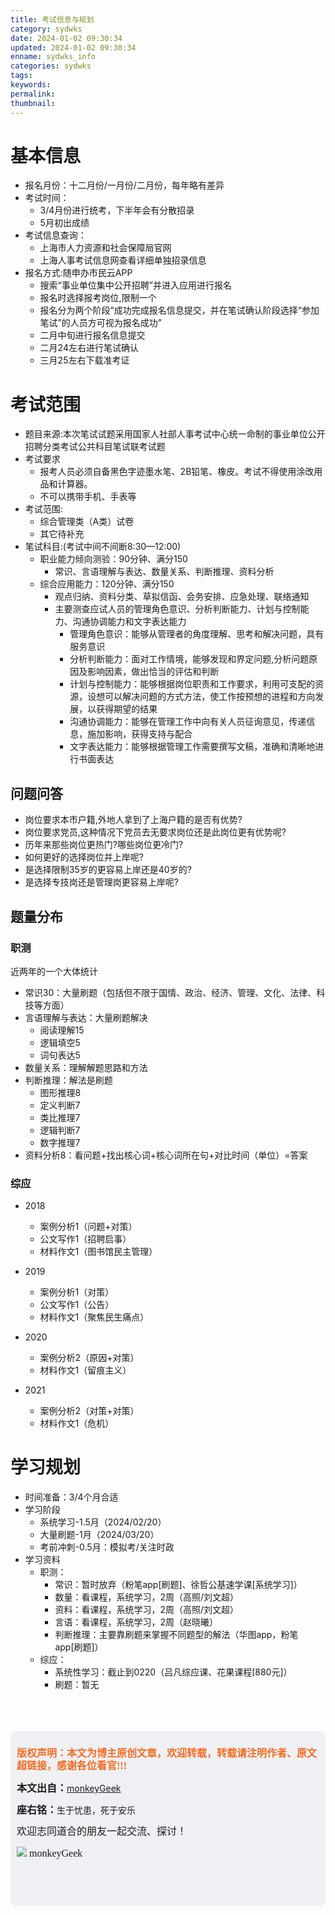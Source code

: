 ```yaml
---
title: 考试信息与规划
category: sydwks
date: 2024-01-02 09:30:34
updated: 2024-01-02 09:30:34
enname: sydwks_info
categories: sydwks
tags:
keywords:
permalink:
thumbnail:
---
```


# 基本信息
* 报名月份：十二月份/一月份/二月份，每年略有差异<!--more-->
* 考试时间：
  * 3/4月份进行统考，下半年会有分散招录
  * 5月初出成绩
* 考试信息查询：
  * 上海市人力资源和社会保障局官网
  * 上海人事考试信息网查看详细单独招录信息
* 报名方式:随申办市民云APP
  * 搜索“事业单位集中公开招聘”并进入应用进行报名
  * 报名时选择报考岗位,限制一个
  * 报名分为两个阶段“成功完成报名信息提交，并在笔试确认阶段选择“参加笔试”的人员方可视为报名成功”
  * 二月中旬进行报名信息提交
  * 二月24左右进行笔试确认
  * 三月25左右下载准考证

# 考试范围
* 题目来源:本次笔试试题采用国家人社部人事考试中心统一命制的事业单位公开招聘分类考试公共科目笔试联考试题
* 考试要求
  * 报考人员必须自备黑色字迹墨水笔、2B铅笔、橡皮。考试不得使用涂改用品和计算器。
  * 不可以携带手机、手表等
* 考试范围:
  * 综合管理类（A类）试卷
  * 其它待补充
* 笔试科目:(考试中间不间断8:30—12:00)
  * 职业能力倾向测验：90分钟、满分150
    * 常识、言语理解与表达、数量关系、判断推理、资料分析
  * 综合应用能力：120分钟、满分150
    * 观点归纳、资料分类、草拟信函、会务安排、应急处理、联络通知
    * 主要测查应试人员的管理角色意识、分析判断能力、计划与控制能力、沟通协调能力和文字表达能力
      * 管理角色意识：能够从管理者的角度理解、思考和解决问题，具有服务意识
      * 分析判断能力：面对工作情境，能够发现和界定问题,分析问题原因及影响因素，做出恰当的评估和判断
      * 计划与控制能力：能够根据岗位职责和工作要求，利用可支配的资源，设想可以解决问题的方式方法，使工作按预想的进程和方向发展，以获得期望的结果
      * 沟通协调能力：能够在管理工作中向有关人员征询意见，传递信息，施加影响，获得支持与配合
      * 文字表达能力：能够根据管理工作需要撰写文稿，准确和清晰地进行书面表达



## 问题问答

- 岗位要求本市户籍,外地人拿到了上海户籍的是否有优势?
- 岗位要求党员,这种情况下党员去无要求岗位还是此岗位更有优势呢?
- 历年来那些岗位更热门?哪些岗位更冷门?
- 如何更好的选择岗位并上岸呢?
- 是选择限制35岁的更容易上岸还是40岁的?
- 是选择专技岗还是管理岗更容易上岸呢?



## 题量分布
### 职测
近两年的一个大体统计

* 常识30：大量刷题（包括但不限于国情、政治、经济、管理、文化、法律、科技等方面）
* 言语理解与表达：大量刷题解决
  * 阅读理解15
  * 逻辑填空5
  * 词句表达5
* 数量关系：理解解题思路和方法
* 判断推理：解法是刷题
  * 图形推理8
  * 定义判断7
  * 类比推理7
  * 逻辑判断7
  * 数字推理7
* 资料分析8：看问题+找出核心词+核心词所在句+对比时间（单位）=答案

### 综应

* 2018
  * 案例分析1（问题+对策）
  * 公文写作1（招聘启事）
  * 材料作文1（图书馆民主管理）

* 2019
  * 案例分析1（对策）
  * 公文写作1（公告）
  * 材料作文1（聚焦民生痛点）

* 2020
  * 案例分析2（原因+对策）
  * 材料作文1（留痕主义）

* 2021
  * 案例分析2（对策+对策）
  * 材料作文1（危机）


# 学习规划
* 时间准备：3/4个月合适
* 学习阶段
  * 系统学习-1.5月（2024/02/20）
  * 大量刷题-1月（2024/03/20）
  * 考前冲刺-0.5月：模拟考/关注时政
* 学习资料
  * 职测：
    * 常识：暂时放弃（粉笔app[刷题]、徐哲公基速学课[系统学习]）
    * 数量：看课程，系统学习，2周（高照/刘文超）
    * 资料：看课程，系统学习，2周（高照/刘文超）
    * 言语：看课程，系统学习，2周（赵晓曦）
    * 判断推理：主要靠刷题来掌握不同题型的解法（华图app，粉笔app[刷题]）
  * 综应：
    * 系统性学习：截止到0220（吕凡综应课、花果课程[880元]）
    * 刷题：暂无

</br>

</br>

</br>

<script>
var _hmt = _hmt || [];
(function() {
  var hm = document.createElement("script");
  hm.src = "https://hm.baidu.com/hm.js?2f798e6b269c8a40f12bef25d7f1876d";
  var s = document.getElementsByTagName("script")[0]; 
  s.parentNode.insertBefore(hm, s);
})();
</script>

<div style="height:260px; background-color:rgb(238,240,244); padding:10px;border-radius:10px;">
    <p style="color:#f36c21;font:bold 16px/20px 'kaiTi';">
      版权声明：本文为博主原创文章，欢迎转载，转载请注明作者、原文超链接，感谢各位看官!!!
    </p>
    <p>
      <span style="font:bold 16px/20px 'kaiTi';">本文出自：</span><a href="https://monkeyGeek369.github.io">monkeyGeek</a> 
    </p>
    <p>
      <span style="font:bold 16px/20px 'kaiTi';">座右铭：</span><span>生于忧患，死于安乐</span> 
    </p>
    <p>
      <span style="font:16px/20px 'kaiTi';">欢迎志同道合的朋友一起交流、探讨！</span> 
    </p>
    <img style="height:auto; width:auto;flot:left;" src="../../../../image/monkey64.png" /><span style="font:16px/20px 'kaiTi';flot:left;">   monkeyGeek</span>


